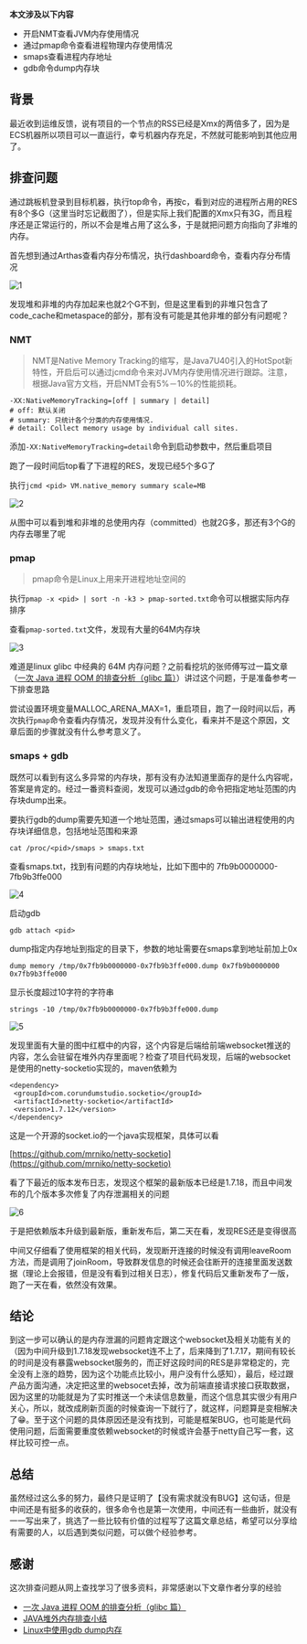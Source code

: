 **本文涉及以下内容**

*   开启NMT查看JVM内存使用情况
*   通过pmap命令查看进程物理内存使用情况
*   smaps查看进程内存地址
*   gdb命令dump内存块

## 背景
最近收到运维反馈，说有项目的一个节点的RSS已经是Xmx的两倍多了，因为是ECS机器所以项目可以一直运行，幸亏机器内存充足，不然就可能影响到其他应用了。

## 排查问题
通过跳板机登录到目标机器，执行top命令，再按c，看到对应的进程所占用的RES有8个多G（这里当时忘记截图了），但是实际上我们配置的Xmx只有3G，而且程序还是正常运行的，所以不会是堆占用了这么多，于是就把问题方向指向了非堆的内存。

首先想到通过Arthas查看内存分布情况，执行dashboard命令，查看内存分布情况

![1](https://raw.githubusercontent.com/MartinDai/Blog/master/resources/images/problem/record-once-no-heap-oom/1.png)

发现堆和非堆的内存加起来也就2个G不到，但是这里看到的非堆只包含了code_cache和metaspace的部分，那有没有可能是其他非堆的部分有问题呢？

### NMT

> NMT是Native Memory Tracking的缩写，是Java7U40引入的HotSpot新特性，开启后可以通过jcmd命令来对JVM内存使用情况进行跟踪。注意，根据Java官方文档，开启NMT会有5%－10%的性能损耗。

```
-XX:NativeMemoryTracking=[off | summary | detail]  
# off: 默认关闭 
# summary: 只统计各个分类的内存使用情况.
# detail: Collect memory usage by individual call sites.
```

添加`-XX:NativeMemoryTracking=detail`命令到启动参数中，然后重启项目

跑了一段时间后top看了下进程的RES，发现已经5个多G了

执行`jcmd <pid> VM.native_memory summary scale=MB`

![2](https://raw.githubusercontent.com/MartinDai/Blog/master/resources/images/problem/record-once-no-heap-oom/2.png)

从图中可以看到堆和非堆的总使用内存（committed）也就2G多，那还有3个G的内存去哪里了呢

### pmap

> pmap命令是Linux上用来开进程地址空间的

执行`pmap -x <pid> | sort -n -k3 > pmap-sorted.txt`命令可以根据实际内存排序

查看`pmap-sorted.txt`文件，发现有大量的64M内存块

![3](https://raw.githubusercontent.com/MartinDai/Blog/master/resources/images/problem/record-once-no-heap-oom/3.png)

难道是linux glibc 中经典的 64M 内存问题？之前看挖坑的张师傅写过一篇文章（[一次 Java 进程 OOM 的排查分析（glibc 篇）](https://club.perfma.com/article/1709425?last=1714757&type=parent)）讲过这个问题，于是准备参考一下排查思路

尝试设置环境变量MALLOC_ARENA_MAX=1，重启项目，跑了一段时间以后，再次执行`pmap`命令查看内存情况，发现并没有什么变化，看来并不是这个原因，文章后面的步骤就没有什么参考意义了。

### smaps + gdb

既然可以看到有这么多异常的内存块，那有没有办法知道里面存的是什么内容呢，答案是肯定的。经过一番资料查阅，发现可以通过gdb的命令把指定地址范围的内存块dump出来。

要执行gdb的dump需要先知道一个地址范围，通过smaps可以输出进程使用的内存块详细信息，包括地址范围和来源

```
cat /proc/<pid>/smaps > smaps.txt
```

查看smaps.txt，找到有问题的内存块地址，比如下图中的 7fb9b0000000-7fb9b3ffe000

![4](https://raw.githubusercontent.com/MartinDai/Blog/master/resources/images/problem/record-once-no-heap-oom/4.png)

启动gdb

```
gdb attach <pid>
```

dump指定内存地址到指定的目录下，参数的地址需要在smaps拿到地址前加上0x

``` 
dump memory /tmp/0x7fb9b0000000-0x7fb9b3ffe000.dump 0x7fb9b0000000 0x7fb9b3ffe000
```

显示长度超过10字符的字符串

```
strings -10 /tmp/0x7fb9b0000000-0x7fb9b3ffe000.dump
```

![5](https://raw.githubusercontent.com/MartinDai/Blog/master/resources/images/problem/record-once-no-heap-oom/5.png)

发现里面有大量的图中红框中的内容，这个内容是后端给前端websocket推送的内容，怎么会驻留在堆外内存里面呢？检查了项目代码发现，后端的websocket是使用的netty-socketio实现的，maven依赖为

```
<dependency>
 <groupId>com.corundumstudio.socketio</groupId>
 <artifactId>netty-socketio</artifactId>
 <version>1.7.12</version>
</dependency>
```

这是一个开源的socket.io的一个java实现框架，具体可以看

[https://github.com/mrniko/netty-socketio](https://github.com/mrniko/netty-socketio)

看了下最近的版本发布日志，发现这个框架的最新版本已经是1.7.18，而且中间发布的几个版本多次修复了内存泄漏相关的问题

![6](https://raw.githubusercontent.com/MartinDai/Blog/master/resources/images/problem/record-once-no-heap-oom/6.png)

于是把依赖版本升级到最新版，重新发布后，第二天在看，发现RES还是变得很高

中间又仔细看了使用框架的相关代码，发现断开连接的时候没有调用leaveRoom方法，而是调用了joinRoom，导致群发信息的时候还会往断开的连接里面发送数据（理论上会报错，但是没有看到过相关日志），修复代码后又重新发布了一版，跑了一天在看，依然没有效果。

## 结论

到这一步可以确认的是内存泄漏的问题肯定跟这个websocket及相关功能有关的（因为中间升级到1.7.18发现websocket连不上了，后来降到了1.7.17，期间有较长的时间是没有暴露websocket服务的，而正好这段时间的RES是非常稳定的，完全没有上涨的趋势，因为这个功能点比较小，用户没有什么感知），最后，经过跟产品方面沟通，决定把这里的websocet去掉，改为前端直接请求接口获取数据，因为这里的功能就是为了实时推送一个未读信息数量，而这个信息其实很少有用户关心，所以，就改成刷新页面的时候查询一下就行了，就这样，问题算是变相解决了😁。至于这个问题的具体原因还是没有找到，可能是框架BUG，也可能是代码使用问题，后面需要重度依赖websocket的时候或许会基于netty自己写一套，这样比较可控一点。

## 总结

虽然经过这么多的努力，最终只是证明了【没有需求就没有BUG】这句话，但是中间还是有挺多的收获的，很多命令也是第一次使用，中间还有一些曲折，就没有一一写出来了，挑选了一些比较有价值的过程写了这篇文章总结，希望可以分享给有需要的人，以后遇到类似问题，可以做个经验参考。

## 感谢

这次排查问题从网上查找学习了很多资料，非常感谢以下文章作者分享的经验

- [一次 Java 进程 OOM 的排查分析（glibc 篇）](https://club.perfma.com/article/1709425?last=1714757&type=parent)
- [JAVA堆外内存排查小结](https://zhuanlan.zhihu.com/p/60976273)
- [Linux中使用gdb dump内存](https://blog.csdn.net/qq_36119192/article/details/96474833)